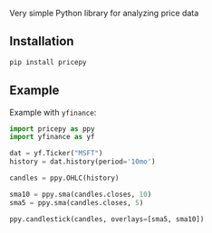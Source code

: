 Very simple Python library for analyzing price data

## Installation

```bash
pip install pricepy
```

## Example

Example with `yfinance`:

```python
import pricepy as ppy
import yfinance as yf

dat = yf.Ticker("MSFT")
history = dat.history(period='10mo')

candles = ppy.OHLC(history)

sma10 = ppy.sma(candles.closes, 10)
sma5 = ppy.sma(candles.closes, 5)

ppy.candlestick(candles, overlays=[sma5, sma10])
```
